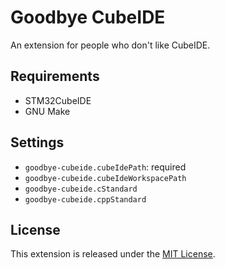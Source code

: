 # Goodbye CubeIDE

An extension for people who don't like CubeIDE.

## Requirements

- STM32CubeIDE
- GNU Make

## Settings

- `goodbye-cubeide.cubeIdePath`: required
- `goodbye-cubeide.cubeIdeWorkspacePath`
- `goodbye-cubeide.cStandard`
- `goodbye-cubeide.cppStandard`

## License

This extension is released under the [MIT License](https://github.com/rin4046/stm4vscode/blob/master/LICENSE).
